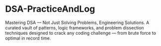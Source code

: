 # DSA-PracticeAndLog
Mastering DSA — Not Just Solving Problems, Engineering Solutions. A curated vault of patterns, logic frameworks, and problem dissection techniques designed to crack any coding challenge — from brute force to optimal in record time.
